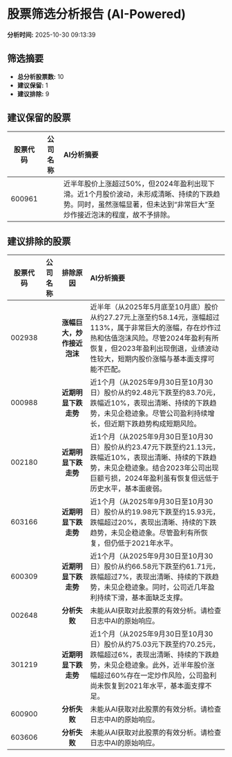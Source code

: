 # 股票筛选分析报告 (AI-Powered)

**分析时间:** 2025-10-30 09:13:39

## 筛选摘要

- **总分析股票数:** 10
- **建议保留:** 1
- **建议排除:** 9

## 建议保留的股票

| 股票代码 | 公司名称 | AI分析摘要 |
|:---:|:---:|:---|
| 600961 |  | 近半年股价上涨超过50%，但2024年盈利出现下滑。近1个月股价波动，未形成清晰、持续的下跌趋势。同时，虽然涨幅显著，但未达到“非常巨大”至炒作接近泡沫的程度，故不予排除。 |

## 建议排除的股票

| 股票代码 | 公司名称 | 排除原因 | AI分析摘要 |
|:---:|:---:|:---:|:---|
| 002938 |  | **涨幅巨大，炒作接近泡沫** | 近半年（从2025年5月底至10月底）股价从约27.27元上涨至约58.14元，涨幅超过113%，属于非常巨大的涨幅，存在炒作过热和估值泡沫风险。尽管2024年盈利有所恢复，但2023年盈利出现倒退，业绩波动性较大，短期内股价涨幅与基本面支撑可能不匹配。 |
| 000988 |  | **近期明显下跌走势** | 近1个月（从2025年9月30日至10月30日）股价从约92.48元下跌至约83.70元，跌幅近10%，表现出清晰、持续的下跌趋势，未见企稳迹象。尽管公司盈利持续增长，但近期下跌趋势构成短期风险。 |
| 002180 |  | **近期明显下跌走势** | 近1个月（从2025年9月30日至10月30日）股价从约23.47元下跌至约21.13元，跌幅近10%，表现出清晰、持续的下跌趋势，未见企稳迹象。结合2023年公司出现巨额亏损，2024年盈利虽有恢复但远低于历史水平，基本面疲弱。 |
| 603166 |  | **近期明显下跌走势** | 近1个月（从2025年9月30日至10月30日）股价从约19.98元下跌至约15.93元，跌幅超过20%，表现出清晰、持续的下跌趋势，未见企稳迹象。尽管盈利有所恢复，但仍低于2021年水平。 |
| 600309 |  | **近期明显下跌走势** | 近1个月（从2025年9月30日至10月30日）股价从约66.58元下跌至约61.71元，跌幅超过7%，表现出清晰、持续的下跌趋势，未见企稳迹象。同时，公司近几年盈利持续下滑，基本面缺乏支撑。 |
| 002648 |  | **分析失败** | 未能从AI获取对此股票的有效分析。请检查日志中AI的原始响应。 |
| 301219 |  | **近期明显下跌走势** | 近1个月（从2025年9月30日至10月30日）股价从约75.03元下跌至约70.25元，跌幅超过6%，表现出清晰、持续的下跌趋势，未见企稳迹象。此外，近半年股价涨幅超过60%存在一定炒作风险，公司盈利尚未恢复到2021年水平，基本面支撑不足。 |
| 600900 |  | **分析失败** | 未能从AI获取对此股票的有效分析。请检查日志中AI的原始响应。 |
| 603606 |  | **分析失败** | 未能从AI获取对此股票的有效分析。请检查日志中AI的原始响应。 |
